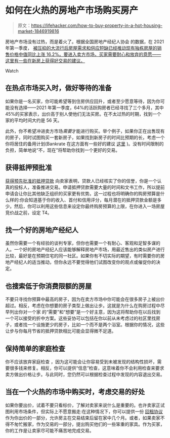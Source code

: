 # 如何在火热的房地产市场购买房产

> 原文：<https://lifehacker.com/how-to-buy-property-in-a-hot-housing-market-1846919816>

房地产市场没有过热，而是着火了。根据全国房地产经纪人协会 的数据，在 2021 年第一季度， [被压抑的大流行后房屋需求和供应短缺已经推动现有独栋房屋的销售价格中值同比上涨 16.2%。要进入卖方市场，买家需要耐心和放弃的意愿——这里有一些在新房上获得好交易的建议。](https://www.nar.realtor/newsroom/virtually-every-metro-area-experienced-home-prices-rise-in-first-quarter-of-2021)

Watch

## **在热点市场买入时，做好等待的准备**

如果你是一名买家，你可能希望等到住房供应回升，或者至少愿意等待，因为你可能没有选择——2021 年第一季度，64%的活跃购房者已经寻找了三个多月，其中 45%的买家表示，出价高于别人使他们无法买房。在不太过热的时期，找到一个家的平均时间大约是 56 天。

此外，你不希望冲进卖方市场*需要*才能进行购买。举个例子，如果你正在出售现有的房子，同时试图购买一套新房子，如果找到新房子的时间比预期的长，考虑一个你将居住的备用计划(Bankrate 在这方面有一些好的建议 [这里](https://www.bankrate.com/real-estate/sell-your-house-while-buying-another/) )。没有时间限制的负担，简单地说“不，现在”将帮助你找到一个更好的交易。

## **获得抵押预批准**

[获得预先批准的抵押贷款](https://www.investopedia.com/mortgage-preapproval-4776405) 向卖家表明，贷款人已经核实了你的信誉，你是一个认真的投标人，准备推进交易。申请抵押贷款需要大量的时间和文书工作，所以提前申请会让你比其他缺乏组织的买家更有优势。这一过程也将明确你的购房预算是什么样的:你会知道基于你的收入、首付和信用评分，每月潜在的抵押贷款金额是多少。然后，你可以利用这些信息来设定你最终购房预算的上限，在你进入一场房屋竞价战之前，设定 T4。

## **找一个好的房地产经纪人**

虽然你需要一个有经验的谈判专家，但你也需要一个有耐心、客观和足智多谋的人。一个好的房地产经纪人应该能够解释房地产市场，用最近售出的类似房产进行比较，最好是在预期住宅的同一社区。如果你有不切实际的期望，有时需要你的房地产经纪人的适当推动，但你永远不要觉得他们试图改变你的观点或催促你的决定。

## **也搜索低于你消费限额的房屋**

不要只寻找你预算中最高的房子，因为在卖方市场中你可能会在很多房子上被出价超过。相反，考虑在你想要的房子类型上做出让步。这就是为什么在购房过程中尽早列出你对一个家 的“需要”和“想要”是一个好主意，因为这将帮助你在以后找到一个可以接受的折中方案。这些妥协可以包括在你以前从未考虑过的社区里找房子，或者找一个设施更少的房子，比如一个而不是两个浴室。根据你的情况，这些让步与你每月节省的抵押贷款相比可能会显得微不足道。

## 保持简单的家庭检查

你不应该放弃家庭检查 ，因为这可能会让你容易受到未被发现的结构性损坏，需要很多钱来修复。相反，你可以提供“信息”检查，这意味着你不会利用检查来要求卖方做出价格让步。与此同时，您仍然可以根据检查过程中发现的内容退出交易。

## 当在一个火热的市场中购买时，考虑交易的好处

如果你要出价，试着不要只看标价，了解对卖家来说什么是重要的。也许卖家正试图利用市场条件，但实际上不愿意搬走:在这种情况下，你可以提供一份 [回租协议](https://www.realtor.com/advice/sell/what-is-a-rent-back-agreement/) 作为你出价的一部分，允许房主在交易结束后留在家中几个月。或者，如果卖家不得不匆忙搬家，作为交易的一部分，提出购买他们的一些笨重的家具。作为买家，你的工作是让卖家尽可能不痛苦地完成交易。